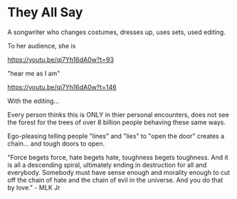# They All Say

A songwriter who changes costumes, dresses up, uses sets, used editing.

To her audience, she is 

https://youtu.be/qi7Yh16dA0w?t=93

"hear me as I am"

https://youtu.be/qi7Yh16dA0w?t=146

With the editing...

Every person thinks this is ONLY in thier personal encounters, does not see the forest for the trees of over 8 billion people behaving these same ways.

Ego-pleasing telling people "lines" and "lies" to "open the door" creates a chain... and tough doors to open.

"Force begets force, hate begets hate, toughness begets toughness. And it is all a descending spiral, ultimately ending in destruction for all and everybody. Somebody must have sense enough and morality enough to cut off the chain of hate and the chain of evil in the universe. And you do that by love." - MLK Jr
